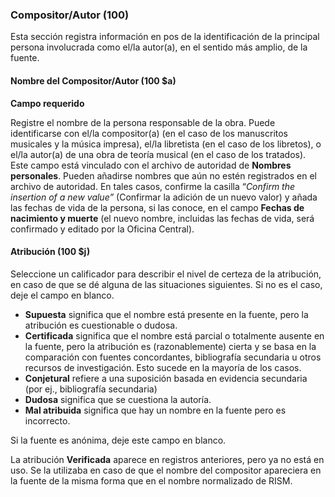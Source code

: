 ### Compositor/Autor (100)

Esta sección registra información en pos de la identificación de la principal persona involucrada como el/la autor(a), en el sentido más amplio, de la fuente.

#### Nombre del Compositor/Autor (100 $a)

**Campo requerido**

Registre el nombre de la persona responsable de la obra. Puede identificarse con el/la compositor(a) (en el caso de los manuscritos musicales y la música impresa), el/la libretista (en el caso de los libretos), o el/la autor(a) de una obra de teoría musical (en el caso de los tratados). Este campo está vinculado con el archivo de autoridad de **Nombres personales**. Pueden añadirse nombres que aún no estén registrados en el archivo de autoridad. En tales casos, confirme la casilla “_Confirm the insertion of a new value”_ (Confirmar la adición de un nuevo valor) y añada las fechas de vida de la persona, si las conoce, en el campo **Fechas de nacimiento y muerte** (el nuevo nombre, incluidas las fechas de vida, será confirmado y editado por la Oficina Central).

#### Atribución (100 $j)

Seleccione un calificador para describir el nivel de certeza de la atribución, en caso de que se dé alguna de las situaciones siguientes. Si no es el caso, deje el campo en blanco.

- **Supuesta** significa que el nombre está presente en la fuente, pero la atribución es cuestionable o dudosa.
- **Certificada** significa que el nombre está parcial o totalmente ausente en la fuente, pero la atribución es (razonablemente) cierta y se basa en la comparación con fuentes concordantes, bibliografía secundaria u otros recursos de investigación. Esto sucede en la mayoría de los casos.
- **Conjetural** refiere a una suposición basada en evidencia secundaria (por ej., bibliografía secundaria)
- **Dudosa** significa que se cuestiona la autoría.
- **Mal atribuida** significa que hay un nombre en la fuente pero es incorrecto.

Si la fuente es anónima, deje este campo en blanco.

La atribución **Verificada** aparece en registros anteriores, pero ya no está en uso. Se la utilizaba en caso de que el nombre del compositor apareciera en la fuente de la misma forma que en el nombre normalizado de RISM.